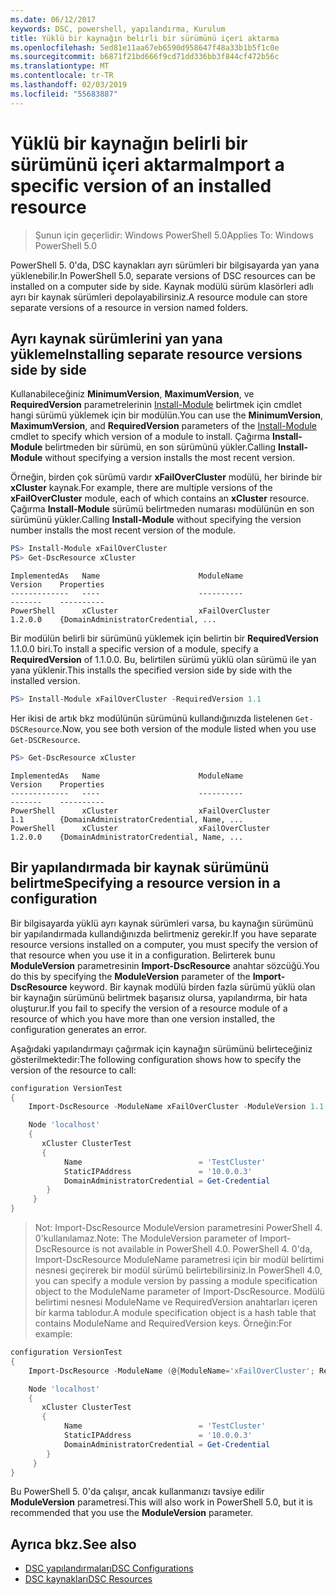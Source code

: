```yaml
---
ms.date: 06/12/2017
keywords: DSC, powershell, yapılandırma, Kurulum
title: Yüklü bir kaynağın belirli bir sürümünü içeri aktarma
ms.openlocfilehash: 5ed81e11aa67eb6590d958647f48a33b1b5f1c0e
ms.sourcegitcommit: b6871f21bd666f9cd71dd336bb3f844cf472b56c
ms.translationtype: MT
ms.contentlocale: tr-TR
ms.lasthandoff: 02/03/2019
ms.locfileid: "55683887"
---
```

# <a name="import-a-specific-version-of-an-installed-resource"></a><span data-ttu-id="74c1b-103">Yüklü bir kaynağın belirli bir sürümünü içeri aktarma</span><span class="sxs-lookup"><span data-stu-id="74c1b-103">Import a specific version of an installed resource</span></span>

> <span data-ttu-id="74c1b-104">Şunun için geçerlidir: Windows PowerShell 5.0</span><span class="sxs-lookup"><span data-stu-id="74c1b-104">Applies To: Windows PowerShell 5.0</span></span>

<span data-ttu-id="74c1b-105">PowerShell 5. 0'da, DSC kaynakları ayrı sürümleri bir bilgisayarda yan yana yüklenebilir.</span><span class="sxs-lookup"><span data-stu-id="74c1b-105">In PowerShell 5.0, separate versions of DSC resources can be installed on a computer side by side.</span></span> <span data-ttu-id="74c1b-106">Kaynak modülü sürüm klasörleri adlı ayrı bir kaynak sürümleri depolayabilirsiniz.</span><span class="sxs-lookup"><span data-stu-id="74c1b-106">A resource module can store separate versions of a resource in version named folders.</span></span>

## <a name="installing-separate-resource-versions-side-by-side"></a><span data-ttu-id="74c1b-107">Ayrı kaynak sürümlerini yan yana yükleme</span><span class="sxs-lookup"><span data-stu-id="74c1b-107">Installing separate resource versions side by side</span></span>

<span data-ttu-id="74c1b-108">Kullanabileceğiniz **MinimumVersion**, **MaximumVersion**, ve **RequiredVersion** parametrelerinin [Install-Module](/powershell/module/PowershellGet/Install-Module) belirtmek için cmdlet hangi sürümü yüklemek için bir modülün.</span><span class="sxs-lookup"><span data-stu-id="74c1b-108">You can use the **MinimumVersion**, **MaximumVersion**, and **RequiredVersion** parameters of the [Install-Module](/powershell/module/PowershellGet/Install-Module) cmdlet to specify which version of a module to install.</span></span> <span data-ttu-id="74c1b-109">Çağırma **Install-Module** belirtmeden bir sürümü, en son sürümünü yükler.</span><span class="sxs-lookup"><span data-stu-id="74c1b-109">Calling **Install-Module** without specifying a version installs the most recent version.</span></span>

<span data-ttu-id="74c1b-110">Örneğin, birden çok sürümü vardır **xFailOverCluster** modülü, her birinde bir **xCluster** kaynak.</span><span class="sxs-lookup"><span data-stu-id="74c1b-110">For example, there are multiple versions of the **xFailOverCluster** module, each of which contains an **xCluster** resource.</span></span> <span data-ttu-id="74c1b-111">Çağırma **Install-Module** sürümü belirtmeden numarası modülünün en son sürümünü yükler.</span><span class="sxs-lookup"><span data-stu-id="74c1b-111">Calling **Install-Module** without specifying the version number installs the most recent version of the module.</span></span>

```powershell
PS> Install-Module xFailOverCluster
PS> Get-DscResource xCluster
```

```output
ImplementedAs   Name                      ModuleName                     Version    Properties
-------------   ----                      ----------                     -------    ----------
PowerShell      xCluster                  xFailOverCluster               1.2.0.0    {DomainAdministratorCredential, ...
```

<span data-ttu-id="74c1b-112">Bir modülün belirli bir sürümünü yüklemek için belirtin bir **RequiredVersion** 1.1.0.0 biri.</span><span class="sxs-lookup"><span data-stu-id="74c1b-112">To install a specific version of a module, specify a **RequiredVersion** of 1.1.0.0.</span></span> <span data-ttu-id="74c1b-113">Bu, belirtilen sürümü yüklü olan sürümü ile yan yana yüklenir.</span><span class="sxs-lookup"><span data-stu-id="74c1b-113">This installs the specified version side by side with the installed version.</span></span>

```powershell
PS> Install-Module xFailOverCluster -RequiredVersion 1.1
```

<span data-ttu-id="74c1b-114">Her ikisi de artık bkz modülünün sürümünü kullandığınızda listelenen `Get-DSCResource`.</span><span class="sxs-lookup"><span data-stu-id="74c1b-114">Now, you see both version of the module listed when you use `Get-DSCResource`.</span></span>

```powershell
PS> Get-DscResource xCluster
```

```output
ImplementedAs   Name                      ModuleName                     Version    Properties
-------------   ----                      ----------                     -------    ----------
PowerShell      xCluster                  xFailOverCluster               1.1        {DomainAdministratorCredential, Name, ...
PowerShell      xCluster                  xFailOverCluster               1.2.0.0    {DomainAdministratorCredential, Name, ...
```

## <a name="specifying-a-resource-version-in-a-configuration"></a><span data-ttu-id="74c1b-115">Bir yapılandırmada bir kaynak sürümünü belirtme</span><span class="sxs-lookup"><span data-stu-id="74c1b-115">Specifying a resource version in a configuration</span></span>

<span data-ttu-id="74c1b-116">Bir bilgisayarda yüklü ayrı kaynak sürümleri varsa, bu kaynağın sürümünü bir yapılandırmada kullandığınızda belirtmeniz gerekir.</span><span class="sxs-lookup"><span data-stu-id="74c1b-116">If you have separate resource versions installed on a computer, you must specify the version of that resource when you use it in a configuration.</span></span> <span data-ttu-id="74c1b-117">Belirterek bunu **ModuleVersion** parametresinin **Import-DscResource** anahtar sözcüğü.</span><span class="sxs-lookup"><span data-stu-id="74c1b-117">You do this by specifying the **ModuleVersion** parameter of the **Import-DscResource** keyword.</span></span> <span data-ttu-id="74c1b-118">Bir kaynak modülü birden fazla sürümü yüklü olan bir kaynağın sürümünü belirtmek başarısız olursa, yapılandırma, bir hata oluşturur.</span><span class="sxs-lookup"><span data-stu-id="74c1b-118">If you fail to specify the version of a resource module of a resource of which you have more than one version installed, the configuration generates an error.</span></span>

<span data-ttu-id="74c1b-119">Aşağıdaki yapılandırmayı çağırmak için kaynağın sürümünü belirteceğiniz gösterilmektedir:</span><span class="sxs-lookup"><span data-stu-id="74c1b-119">The following configuration shows how to specify the version of the resource to call:</span></span>

```powershell
configuration VersionTest
{
    Import-DscResource -ModuleName xFailOverCluster -ModuleVersion 1.1

    Node 'localhost'
    {
       xCluster ClusterTest
       {
            Name                          = 'TestCluster'
            StaticIPAddress               = '10.0.0.3'
            DomainAdministratorCredential = Get-Credential
        }
     }
}
```

><span data-ttu-id="74c1b-120">Not: Import-DscResource ModuleVersion parametresini PowerShell 4. 0'kullanılamaz.</span><span class="sxs-lookup"><span data-stu-id="74c1b-120">Note: The ModuleVersion parameter of Import-DscResource is not available in PowerShell 4.0.</span></span> <span data-ttu-id="74c1b-121">PowerShell 4. 0'da, Import-DscResource ModuleName parametresi için bir modül belirtimi nesnesi geçirerek bir modül sürümü belirtebilirsiniz.</span><span class="sxs-lookup"><span data-stu-id="74c1b-121">In PowerShell 4.0, you can specify a module version by passing a module specification object to the ModuleName parameter of Import-DscResource.</span></span> <span data-ttu-id="74c1b-122">Modülü belirtimi nesnesi ModuleName ve RequiredVersion anahtarları içeren bir karma tablodur.</span><span class="sxs-lookup"><span data-stu-id="74c1b-122">A module specification object is a hash table that contains ModuleName and RequiredVersion  keys.</span></span> <span data-ttu-id="74c1b-123">Örneğin:</span><span class="sxs-lookup"><span data-stu-id="74c1b-123">For example:</span></span>

```powershell
configuration VersionTest
{
    Import-DscResource -ModuleName (@{ModuleName='xFailOverCluster'; RequiredVersion='1.1'} )

    Node 'localhost'
    {
       xCluster ClusterTest
       {
            Name                          = 'TestCluster'
            StaticIPAddress               = '10.0.0.3'
            DomainAdministratorCredential = Get-Credential
        }
     }
}
```

<span data-ttu-id="74c1b-124">Bu PowerShell 5. 0'da çalışır, ancak kullanmanızı tavsiye edilir **ModuleVersion** parametresi.</span><span class="sxs-lookup"><span data-stu-id="74c1b-124">This will also work in PowerShell 5.0, but it is recommended that you use the **ModuleVersion** parameter.</span></span>

## <a name="see-also"></a><span data-ttu-id="74c1b-125">Ayrıca bkz.</span><span class="sxs-lookup"><span data-stu-id="74c1b-125">See also</span></span>

- [<span data-ttu-id="74c1b-126">DSC yapılandırmaları</span><span class="sxs-lookup"><span data-stu-id="74c1b-126">DSC Configurations</span></span>](configurations.md)
- [<span data-ttu-id="74c1b-127">DSC kaynakları</span><span class="sxs-lookup"><span data-stu-id="74c1b-127">DSC Resources</span></span>](../resources/resources.md)
